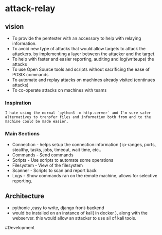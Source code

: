 # attack-relay
## vision
* To provide the pentester with an accessory to help with relaying information.
* To avoid new type of attacks that would allow targets to attack the attackers. by implementing a layer between the attacker and the target.
* To help with faster and easier reporting, auditing and log(writeups) the attacks
* To use Open Source tools and scripts without sacrificing the ease of POSIX commands
* To automate and replay attacks on machines already visited (continues attacks)
* To co-operate attacks on machines with teams

### Inspiration
    I hate using the normal `python3 -m http.server` and I'm sure safer alternatives to transfer files and information both from and to the machine could be made easier.
    

### Main Sections
* Connection - helps setup the connection information ( ip-ranges, ports, stealthy, tasks, jobs, timeout, wait time, etc..
* Commands - Send commands
* Scripts - Use scripts to automate some operations
* Filesystem - View of the filesystem
* Scanner - Scripts to scan and report back
* Logs - Show commands ran on the remote machine, allows for selective reporting.


## Architecture
* pythonic ,easy to write, django front-backend
* would be installed on an instance of kali( in docker ), along with the webserver. this would allow an attacker to use all of kali tools.

#Development
